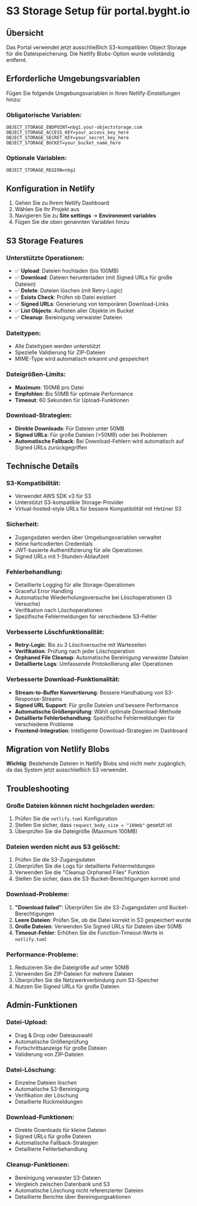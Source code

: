# S3 Storage Setup für portal.byght.io

## Übersicht

Das Portal verwendet jetzt ausschließlich S3-kompatiblen Object Storage für die Dateispeicherung. Die Netlify Blobs-Option wurde vollständig entfernt.

## Erforderliche Umgebungsvariablen

Fügen Sie folgende Umgebungsvariablen in Ihren Netlify-Einstellungen hinzu:

### Obligatorische Variablen:
```
OBJECT_STORAGE_ENDPOINT=nbg1.your-objectstorage.com
OBJECT_STORAGE_ACCESS_KEY=your_access_key_here
OBJECT_STORAGE_SECRET_KEY=your_secret_key_here
OBJECT_STORAGE_BUCKET=your_bucket_name_here
```

### Optionale Variablen:
```
OBJECT_STORAGE_REGION=nbg1
```

## Konfiguration in Netlify

1. Gehen Sie zu Ihrem Netlify Dashboard
2. Wählen Sie Ihr Projekt aus
3. Navigieren Sie zu **Site settings** → **Environment variables**
4. Fügen Sie die oben genannten Variablen hinzu

## S3 Storage Features

### Unterstützte Operationen:
- ✅ **Upload**: Dateien hochladen (bis 100MB)
- ✅ **Download**: Dateien herunterladen (mit Signed URLs für große Dateien)
- ✅ **Delete**: Dateien löschen (mit Retry-Logic)
- ✅ **Exists Check**: Prüfen ob Datei existiert
- ✅ **Signed URLs**: Generierung von temporären Download-Links
- ✅ **List Objects**: Auflisten aller Objekte im Bucket
- ✅ **Cleanup**: Bereinigung verwaister Dateien

### Dateitypen:
- Alle Dateitypen werden unterstützt
- Spezielle Validierung für ZIP-Dateien
- MIME-Type wird automatisch erkannt und gespeichert

### Dateigrößen-Limits:
- **Maximum**: 100MB pro Datei
- **Empfohlen**: Bis 50MB für optimale Performance
- **Timeout**: 60 Sekunden für Upload-Funktionen

### Download-Strategien:
- **Direkte Downloads**: Für Dateien unter 50MB
- **Signed URLs**: Für große Dateien (>50MB) oder bei Problemen
- **Automatische Fallback**: Bei Download-Fehlern wird automatisch auf Signed URLs zurückgegriffen

## Technische Details

### S3-Kompatibilität:
- Verwendet AWS SDK v3 für S3
- Unterstützt S3-kompatible Storage-Provider
- Virtual-hosted-style URLs für bessere Kompatibilität mit Hetzner S3

### Sicherheit:
- Zugangsdaten werden über Umgebungsvariablen verwaltet
- Keine hartcodierten Credentials
- JWT-basierte Authentifizierung für alle Operationen
- Signed URLs mit 1-Stunden-Ablaufzeit

### Fehlerbehandlung:
- Detaillierte Logging für alle Storage-Operationen
- Graceful Error Handling
- Automatische Wiederholungsversuche bei Löschoperationen (3 Versuche)
- Verifikation nach Löschoperationen
- Spezifische Fehlermeldungen für verschiedene S3-Fehler

### Verbesserte Löschfunktionalität:
- **Retry-Logic**: Bis zu 3 Löschversuche mit Wartezeiten
- **Verifikation**: Prüfung nach jeder Löschoperation
- **Orphaned File Cleanup**: Automatische Bereinigung verwaister Dateien
- **Detaillierte Logs**: Umfassende Protokollierung aller Operationen

### Verbesserte Download-Funktionalität:
- **Stream-to-Buffer Konvertierung**: Bessere Handhabung von S3-Response-Streams
- **Signed URL Support**: Für große Dateien und bessere Performance
- **Automatische Größenprüfung**: Wählt optimale Download-Methode
- **Detaillierte Fehlerbehandlung**: Spezifische Fehlermeldungen für verschiedene Probleme
- **Frontend-Integration**: Intelligente Download-Strategien im Dashboard

## Migration von Netlify Blobs

**Wichtig**: Bestehende Dateien in Netlify Blobs sind nicht mehr zugänglich, da das System jetzt ausschließlich S3 verwendet.

## Troubleshooting

### Große Dateien können nicht hochgeladen werden:
1. Prüfen Sie die `netlify.toml` Konfiguration
2. Stellen Sie sicher, dass `request_body_size = "100mb"` gesetzt ist
3. Überprüfen Sie die Dateigröße (Maximum 100MB)

### Dateien werden nicht aus S3 gelöscht:
1. Prüfen Sie die S3-Zugangsdaten
2. Überprüfen Sie die Logs für detaillierte Fehlermeldungen
3. Verwenden Sie die "Cleanup Orphaned Files" Funktion
4. Stellen Sie sicher, dass die S3-Bucket-Berechtigungen korrekt sind

### Download-Probleme:
1. **"Download failed"**: Überprüfen Sie die S3-Zugangsdaten und Bucket-Berechtigungen
2. **Leere Dateien**: Prüfen Sie, ob die Datei korrekt in S3 gespeichert wurde
3. **Große Dateien**: Verwenden Sie Signed URLs für Dateien über 50MB
4. **Timeout-Fehler**: Erhöhen Sie die Function-Timeout-Werte in `netlify.toml`

### Performance-Probleme:
1. Reduzieren Sie die Dateigröße auf unter 50MB
2. Verwenden Sie ZIP-Dateien für mehrere Dateien
3. Überprüfen Sie die Netzwerkverbindung zum S3-Speicher
4. Nutzen Sie Signed URLs für große Dateien

## Admin-Funktionen

### Datei-Upload:
- Drag & Drop oder Dateiauswahl
- Automatische Größenprüfung
- Fortschrittsanzeige für große Dateien
- Validierung von ZIP-Dateien

### Datei-Löschung:
- Einzelne Dateien löschen
- Automatische S3-Bereinigung
- Verifikation der Löschung
- Detaillierte Rückmeldungen

### Download-Funktionen:
- Direkte Downloads für kleine Dateien
- Signed URLs für große Dateien
- Automatische Fallback-Strategien
- Detaillierte Fehlerbehandlung

### Cleanup-Funktionen:
- Bereinigung verwaister S3-Dateien
- Vergleich zwischen Datenbank und S3
- Automatische Löschung nicht referenzierter Dateien
- Detaillierte Berichte über Bereinigungsaktionen
